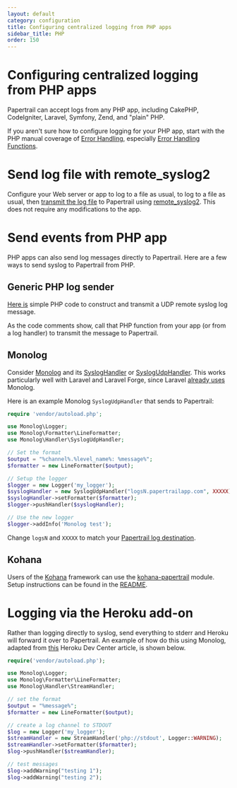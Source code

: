 ```yaml
---
layout: default
category: configuration
title: Configuring centralized logging from PHP apps
sidebar_title: PHP
order: 150
---
```


# Configuring centralized logging from PHP apps

Papertrail can accept logs from any PHP app, including CakePHP, CodeIgniter,
Laravel, Symfony, Zend, and "plain" PHP.

If you aren't sure how to configure logging for your PHP app, start with the PHP manual coverage of [Error Handling](http://www.php.net/manual/en/book.errorfunc.php), especially [Error Handling Functions](http://www.php.net/manual/en/ref.errorfunc.php).

# Send log file with remote_syslog2

Configure your Web server or app to log to a file as usual, to log to a file as usual, then 
[transmit the log file](/kb/configuration/configuring-centralized-logging-from-text-log-files-in-unix) to Papertrail using [remote_syslog2](https://github.com/papertrail/remote_syslog2).
This does not require any modifications to the app.

# Send events from PHP app

PHP apps can also send log messages directly to Papertrail. Here are a few ways to send syslog to Papertrail from PHP.

<p><a name="generic"></a></p>

## Generic PHP log sender

[Here is](https://gist.github.com/2220679) simple PHP code to construct and
transmit a UDP remote syslog log message.

As the code comments show, call that PHP function from your app (or from a
log handler) to transmit the message to Papertrail.

## Monolog

Consider [Monolog](https://github.com/Seldaek/monolog) and its [SyslogHandler](https://github.com/Seldaek/monolog/blob/master/doc/02-handlers-formatters-processors.md#log-to-files-and-syslog) or [SyslogUdpHandler](https://github.com/Seldaek/monolog/blob/master/doc/02-handlers-formatters-processors.md#log-specific-servers-and-networked-logging).
This works particularly well with Laravel and Laravel Forge, since Laravel
[already uses](https://laravel.com/docs/errors) Monolog.

Here is an example Monolog `SyslogUdpHandler` that sends to Papertrail:

```php
require 'vendor/autoload.php';

use Monolog\Logger;
use Monolog\Formatter\LineFormatter;
use Monolog\Handler\SyslogUdpHandler;

// Set the format
$output = "%channel%.%level_name%: %message%";
$formatter = new LineFormatter($output);

// Setup the logger
$logger = new Logger('my_logger');
$syslogHandler = new SyslogUdpHandler("logsN.papertrailapp.com", XXXXX);
$syslogHandler->setFormatter($formatter);
$logger->pushHandler($syslogHandler);

// Use the new logger
$logger->addInfo('Monolog test');
```

Change `logsN` and `XXXXX` to match your [Papertrail log destination](https://papertrailapp.com/account/destinations).

## Kohana

Users of the [Kohana](http://kohanaframework.org/) framework can use the [kohana-papertrail](https://github.com/dlucian/kohana-papertrail) module. Setup instructions can be found in the [README](https://github.com/dlucian/kohana-papertrail/blob/master/README.md).

# Logging via the Heroku add-on

Rather than logging directly to syslog, send everything to stderr and Heroku will forward it over to Papertrail. An example of how do this using Monolog, adapted from [this](https://devcenter.heroku.com/articles/getting-started-with-php#basic-logging) Heroku Dev Center article, is shown below.

```php
require('vendor/autoload.php');

use Monolog\Logger;
use Monolog\Formatter\LineFormatter;
use Monolog\Handler\StreamHandler;

// set the format
$output = "%message%";
$formatter = new LineFormatter($output);

// create a log channel to STDOUT
$log = new Logger('my_logger');
$streamHandler = new StreamHandler('php://stdout', Logger::WARNING);
$streamHandler->setFormatter($formatter);
$log->pushHandler($streamHandler);

// test messages
$log->addWarning("testing 1");
$log->addWarning("testing 2");
```